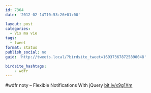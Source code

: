 ```yaml
---
id: 7364
date: '2012-02-14T10:53:26+01:00'

layout: post
categories:
  - Vis ma vie
tags:
  - tweet
format: status
publish_social: no
guid: 'http://tweets.local/?birdsite_tweet=169373678725890048'

birdsite_hashtags:
    - wdfr
---
```


\#wdfr noty – Flexible Notifications With jQuery [bit.ly/x9g1Xm](http://bit.ly/x9g1Xm)